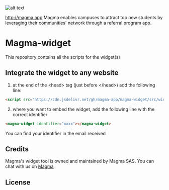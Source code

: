 ![alt text](http://url/to/img.png)

http://magma.app
Magma enables campuses to attract top new students by leveraging their communities' network through a referral program app. 

# Magma-widget
This repository contains all the scripts for the widget(s)


## Integrate the widget to any website

1. at the end of the \<head> tag (just before \</head>) add the following line:
```html
<script src="https://cdn.jsdelivr.net/gh/magma-app/magma-widget/src/widget.min.js" type="text/javascript"></script>
```
2. where you want to embed the widget, add the following line with the correct identifier
```html
<magma-widget identifier="xxxx"></magma-widget>
```
You can find your identifier in the email received


## Credits
Magma's widget tool is owned and maintained by Magma SAS. You can chat with us on [Magma](https://www.magma.app/)


## License
